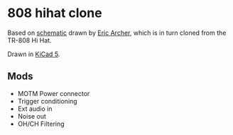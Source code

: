 # 808 hihat clone

Based on
[schematic](http://www.ericarcher.net/wp-content/uploads/2014/07/tr-808-hihat-diy-project-revised-dec-2009.pdf)
drawn by [Eric Archer](http://www.ericarcher.net/), which is in turn cloned from the TR-808 Hi Hat.

Drawn in [KiCad 5](http://kicad.org/).

## Mods

* MOTM Power connector
* Trigger conditioning
* Ext audio in
* Noise out
* OH/CH Filtering

